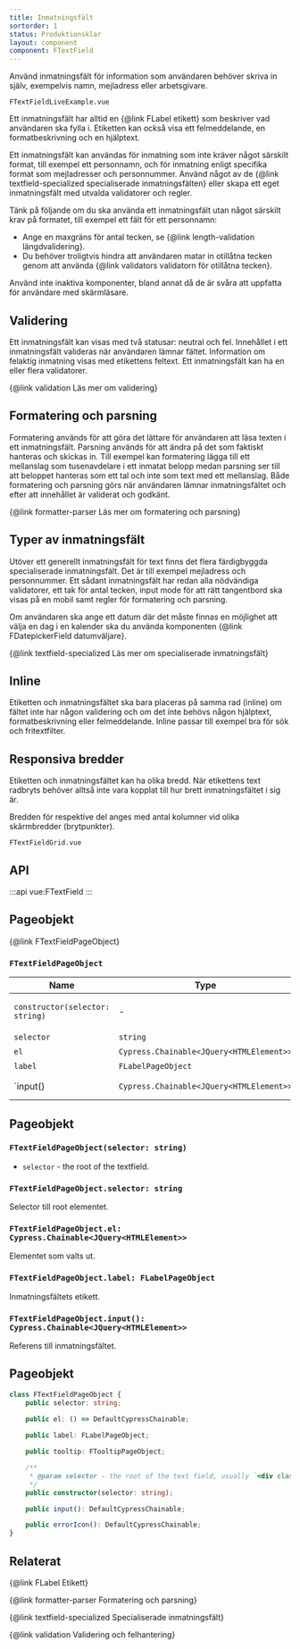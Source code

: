 ```yaml
---
title: Inmatningsfält
sortorder: 1
status: Produktionsklar
layout: component
component: FTextField
---
```


Använd inmatningsfält för information som användaren behöver skriva in själv, exempelvis namn, mejladress eller arbetsgivare.

```import live-example
FTextFieldLiveExample.vue
```

Ett inmatningsfält har alltid en {@link FLabel etikett} som beskriver vad användaren ska fylla i. Etiketten kan också visa ett felmeddelande, en formatbeskrivning och en hjälptext.

Ett inmatningsfält kan användas för inmatning som inte kräver något särskilt format, till exempel ett personnamn, och för inmatning enligt specifika format som mejladresser och personnummer. Använd något av de {@link textfield-specialized specialiserade inmatningsfälten} eller skapa ett eget inmatningsfält med utvalda validatorer och regler.

Tänk på följande om du ska använda ett inmatningsfält utan något särskilt krav på formatet, till exempel ett fält för ett personnamn:

-   Ange en maxgräns för antal tecken, se {@link length-validation längdvalidering}.
-   Du behöver troligtvis hindra att användaren matar in otillåtna tecken genom att använda {@link validators validatorn för otillåtna tecken}.

Använd inte inaktiva komponenter, bland annat då de är svåra att uppfatta för användare med skärmläsare.

## Validering

Ett inmatningsfält kan visas med två statusar: neutral och fel. Innehållet i ett inmatningsfält valideras när användaren lämnar fältet. Information om felaktig inmatning visas med etikettens feltext. Ett inmatningsfält kan ha en eller flera validatorer.

{@link validation Läs mer om validering}

## Formatering och parsning

Formatering används för att göra det lättare för användaren att läsa texten i ett inmatningsfält. Parsning används för att ändra på det som faktiskt hanteras och skickas in. Till exempel kan formatering lägga till ett mellanslag som tusenavdelare i ett inmatat belopp medan parsning ser till att beloppet hanteras som ett tal och inte som text med ett mellanslag. Både formatering och parsning görs när användaren lämnar inmatningsfältet och efter att innehållet är validerat och godkänt.

{@link formatter-parser Läs mer om formatering och parsning}

## Typer av inmatningsfält

Utöver ett generellt inmatningsfält för text finns det flera färdigbyggda specialiserade inmatningsfält. Det är till exempel mejladress och personnummer. Ett sådant inmatningsfält har redan alla nödvändiga validatorer, ett tak för antal tecken, input mode för att rätt tangentbord ska visas på en mobil samt regler för formatering och parsning.

Om användaren ska ange ett datum där det måste finnas en möjlighet att välja en dag i en kalender ska du använda komponenten {@link FDatepickerField datumväljare}.

{@link textfield-specialized Läs mer om specialiserade inmatningsfält}

## Inline

Etiketten och inmatningsfältet ska bara placeras på samma rad (inline) om fältet inte har någon validering och om det inte behövs någon hjälptext, formatbeskrivning eller felmeddelande. Inline passar till exempel bra för sök och fritextfilter.

## Responsiva bredder

Etiketten och inmatningsfältet kan ha olika bredd. När etikettens text radbryts behöver alltså inte vara kopplat till hur brett inmatningsfältet i sig är.

Bredden för respektive del anges med antal kolumner vid olika skärmbredder (brytpunkter).

```import test-id=grid
FTextFieldGrid.vue
```

## API

:::api
vue:FTextField
:::

## Pageobjekt

{@link FTextFieldPageObject}

### `FTextFieldPageObject`

| Name                            | Type                                     | Description                             |
| ------------------------------- | ---------------------------------------- | --------------------------------------- |
| `constructor(selector: string)` | -                                        | `selector` - the root of the text field |
| `selector`                      | `string`                                 | -                                       |
| `el`                            | `Cypress.Chainable<JQuery<HTMLElement>>` | -                                       |
| `label`                         | `FLabelPageObject`                       | -                                       |
| `input()                        | `Cypress.Chainable<JQuery<HTMLElement>>` | Referens till inmatningsfältet          |

## Pageobjekt

### `FTextFieldPageObject(selector: string)`

- `selector` - the root of the textfield.

### `FTextFieldPageObject.selector: string`

Selector till root elementet.

### `FTextFieldPageObject.el: Cypress.Chainable<JQuery<HTMLElement>>`

Elementet som valts ut.

### `FTextFieldPageObject.label: FLabelPageObject`

Inmatningsfältets etikett.

### `FTextFieldPageObject.input(): Cypress.Chainable<JQuery<HTMLElement>>`

Referens till inmatningsfältet.

## Pageobjekt

```ts
class FTextFieldPageObject {
    public selector: string;
    
    public el: () => DefaultCypressChainable;

    public label: FLabelPageObject;

    public tooltip: FTooltipPageObject;

    /**
     * @param selector - the root of the text field, usually `<div class="text-field">...</div>`.
     */
    public constructor(selector: string);

    public input(): DefaultCypressChainable;

    public errorIcon(): DefaultCypressChainable;
}
```


## Relaterat

{@link FLabel Etikett}

{@link formatter-parser Formatering och parsning}

{@link textfield-specialized Specialiserade inmatningsfält}

{@link validation Validering och felhantering}

